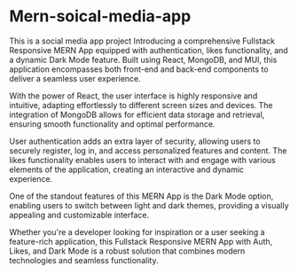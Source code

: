 # Mern-soical-media-app
This is a social media app project
Introducing a comprehensive Fullstack Responsive MERN App equipped with authentication, likes functionality, and a dynamic Dark Mode feature. Built using React, MongoDB, and MUI, this application encompasses both front-end and back-end components to deliver a seamless user experience.

With the power of React, the user interface is highly responsive and intuitive, adapting effortlessly to different screen sizes and devices. The integration of MongoDB allows for efficient data storage and retrieval, ensuring smooth functionality and optimal performance.

User authentication adds an extra layer of security, allowing users to securely register, log in, and access personalized features and content. The likes functionality enables users to interact with and engage with various elements of the application, creating an interactive and dynamic experience.

One of the standout features of this MERN App is the Dark Mode option, enabling users to switch between light and dark themes, providing a visually appealing and customizable interface.

Whether you're a developer looking for inspiration or a user seeking a feature-rich application, this Fullstack Responsive MERN App with Auth, Likes, and Dark Mode is a robust solution that combines modern technologies and seamless functionality.
